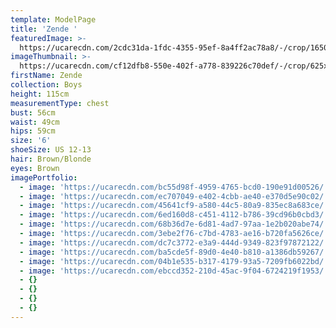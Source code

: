 ```yaml
---
template: ModelPage
title: 'Zende '
featuredImage: >-
  https://ucarecdn.com/2cdc31da-1fdc-4355-95ef-8a4ff2ac78a8/-/crop/1650x920/0,0/-/preview/
imageThumbnail: >-
  https://ucarecdn.com/cf12dfb8-550e-402f-a778-839226c70def/-/crop/625x931/21,30/-/preview/
firstName: Zende
collection: Boys
height: 115cm
measurementType: chest
bust: 56cm
waist: 49cm
hips: 59cm
size: '6'
shoeSize: US 12-13
hair: Brown/Blonde
eyes: Brown
imagePortfolio:
  - image: 'https://ucarecdn.com/bc55d98f-4959-4765-bcd0-190e91d00526/'
  - image: 'https://ucarecdn.com/ec707049-e402-4cbb-ae40-e370d5e90c02/'
  - image: 'https://ucarecdn.com/45641cf9-a580-44c5-80a9-835ec8a683ce/'
  - image: 'https://ucarecdn.com/6ed160d8-c451-4112-b786-39cd96b0cbd3/'
  - image: 'https://ucarecdn.com/68b36d7e-6d81-4ad7-97aa-1e2b020abe74/'
  - image: 'https://ucarecdn.com/3ebe2f76-c7bd-4783-ae16-b720fa5626ce/'
  - image: 'https://ucarecdn.com/dc7c3772-e3a9-444d-9349-823f97872122/'
  - image: 'https://ucarecdn.com/ba5cde5f-89d0-4e40-b810-a1386db59267/'
  - image: 'https://ucarecdn.com/04b1e535-b317-4179-93a5-7209fb6022bd/'
  - image: 'https://ucarecdn.com/ebccd352-210d-45ac-9f04-6724219f1953/'
  - {}
  - {}
  - {}
  - {}
---
```


